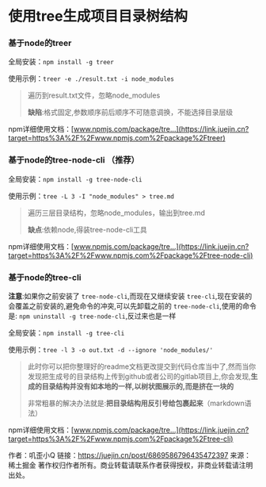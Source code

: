 # 使用tree生成项目目录树结构

### 基于node的treer

全局安装：`npm install -g treer`

使用示例：`treer -e ./result.txt -i node_modules`

> 遍历到result.txt文件，忽略node_modules
>
> **缺陷**:格式固定,参数顺序前后顺序不可随意调换，不能选择目录层级

npm详细使用文档：[www.npmjs.com/package/tre…](https://link.juejin.cn?target=https%3A%2F%2Fwww.npmjs.com%2Fpackage%2Ftreer)

### 基于node的tree-node-cli （推荐）

全局安装：`npm install -g tree-node-cli`

使用示例：`tree -L 3 -I "node_modules" > tree.md`

> 遍历三层目录结构，忽略node_modules，输出到tree.md
>
> **缺点**:依赖node,得装tree-node-cli工具

npm详细使用文档：[www.npmjs.com/package/tre…](https://link.juejin.cn?target=https%3A%2F%2Fwww.npmjs.com%2Fpackage%2Ftree-node-cli)

### 基于node的tree-cli

**注意**:如果你之前安装了 `tree-node-cli`,而现在又继续安装 `tree-cli`,现在安装的会覆盖之前安装的,避免命令的冲突,可以先卸载之前的 `tree-node-cli`,使用的命令是: `npm uninstall -g tree-node-cli`,反过来也是一样

全局安装：`npm install -g tree-cli`

使用示例：`tree -l 3 -o out.txt -d --ignore 'node_modules/'`

> 此时你可以把你整理好的readme文档更改提交到代码仓库当中了,然而当你发现把生成号的目录结构上传到github或者公司的gitlab项目上,你会发现,**生成的目录结构并没有如本地的一样,以树状图展示的,而是挤在一块的**
>
> 非常粗暴的解决办法就是:**把目录结构用反引号给包裹起来**（markdown语法）

npm详细使用文档：[www.npmjs.com/package/tre…](https://link.juejin.cn?target=https%3A%2F%2Fwww.npmjs.com%2Fpackage%2Ftree-cli)

作者：叽歪小Q
链接：https://juejin.cn/post/6869586796435472397
来源：稀土掘金
著作权归作者所有。商业转载请联系作者获得授权，非商业转载请注明出处。
